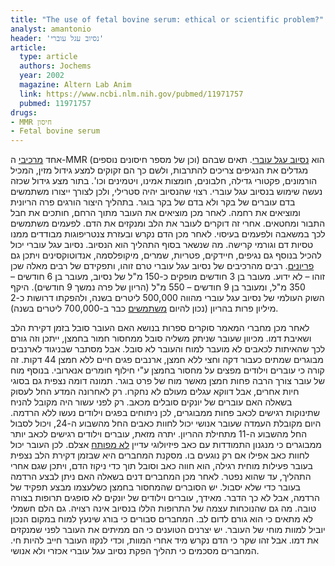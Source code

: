 ```yaml
---
title: "The use of fetal bovine serum: ethical or scientific problem?"
analyst: amantonio
header: 'נסיוב עגל עוברי'
article:
  type: article
  authors: Jochems
  year: 2002
  magazine: Altern Lab Anim
  link: https://www.ncbi.nlm.nih.gov/pubmed/11971757
  pubmed: 11971757
drugs:
- MMR חיסון
- Fetal bovine serum
---
```


אחד [מרכיבי](https://www.cdc.gov/vaccines/pubs/pinkbook/downloads/appendices/B/excipient-table-2.pdf) ה-MMR (וכן של מספר חיסונים נוספים) הוא [נסיוב עגל עוברי](https://en.wikipedia.org/wiki/Fetal_bovine_serum). תאים שבהם מגדלים את הנגיפים צריכים להתרבות, ולשם כך הם זקוקים למצע גידול מזין, המכיל הורמונים, פקטורי גדילה, חלבונים, חומצות אמינו, ויטמינים וכו'. בתור מצע גידול שכזה נעשה שימוש בנסיוב עגל עוברי.
רצוי שהנסיוב יהיה סטרילי, ולכן לצורך ייצורו משתמשים בדם עוברים של בקר ולא בדם של בקר בוגר. בתהליך היצור הורגים פרה הריונית ומוציאים את רחמה. לאחר מכן מוציאים את העובר מתוך הרחם, חותכים את חבל התבור ומחטאים. אחרי זה דוקרים לעובר את הלב ומנקזים את הדם. לפעמים משתמשים לכך במשאבה ולפעמים בעיסוי. לאחר מכן הדם נקרש ובעזרת צנטריפוגות מבודדים ממנו טסיות דם וגורמי קרישה. מה שנשאר בסוף התהליך הוא הנסיוב.
נסיוב עגל עוברי יכול להכיל בנוסף גם נגיפים, חיידקים, פטריות, שמרים, מיקופלסמה, אנדוטוקסינים ויתכן גם [פריונים](https://he.wikipedia.org/wiki/פריון_(חלבון)). רבים מהרכיבים של נסיוב עגל עוברי טרם זוהו, ותפקידם של רבים מאלה שכן זוהו – לא ידוע.
מעובר בן 3 חודשים מופקים כ-150 מ"ל של נסיוב, מעובר בן 6 חודשים – 350 מ"ל, ומעובר בן 9 חודשים – 550 מ"ל (הריון של פרה נמשך 9 חודשים). היקף השוק העולמי של נסיוב עגל עוברי מהווה 500,000 ליטרים בשנה, ולהפקתו דרושות כ-2 מיליון פרות בהריון (נכון להיום [משתמשים](https://www.invitria.com/cell-culture-products-types/serum/) כבר ב-700,000 ליטרים בשנה).

לאחר מכן מחברי המאמר סוקרים ספרות בנושא האם העובר סובל בזמן דקירת הלב ושאיבת דמו.
מכיוון שעובר שניתק משליה סובל ממחסור חמור בחמצן, ייתכן וזה גורם לכך שהאיתות לכאבים לא מועבר למוח והעובר לא סובל.
אבל מסתבר שבניגוד לארנבים מבוגרים שמתים כעבור דקה וחצי ללא חמצן, ארנבים פגים חיים ללא חמצן 44 דקות. זה קורה כי עוברים וילודים מפצים על מחסור בחמצן ע"י חילוף חומרים אנארובי. בנוסף מוח של עובר צורך הרבה פחות חמצן מאשר מוח של פרט בוגר. תמונה דומה נצפית גם בסוגי חיות אחרים, אבל דווקא עגלים מעולם לא נחקרו.
רק לאחרונה המדע החל לעסוק בשאלה האם עוברים של יונקים סובלים מכאב. רק לפני עשור היה מקובל להניח שתינוקות רגישים לכאב פחות ממבוגרים, לכן ניתוחים בפגים וילודים נעשו ללא הרדמה. היום מקובלת העמדה שעובר אנושי יכול לחוות כאבים החל מהשבוע ה-24, ויכול לסבול החל מהשבוע ה-11 מתחילת ההריון. יתרה מזאת, עוברים וילודים רגישים לכאב יותר ממבוגרים כי מנגנון התמודדות עם כאב פיזיולוגי עדיין [לא מפותח](https://en.wikipedia.org/wiki/Nociception) אצלם. לכן העובר יכול לחוות כאב אפילו אם רק נוגעים בו.
מסקנת המחברים היא שבזמן דקירת הלב נצפית בעובר פעילות מוחית רגילה, הוא חווה כאב וסובל תוך כדי ניקוז הדם, ויתכן שגם אחרי התהליך, עד שהוא נפטר.
לאחר מכן המחברים דנים בשאלה האם ניתן לבצע הרדמה בעובר כדי שלא יסבול. יש הסוברים שהמחסור בחמצן כשלעצמו מבצע תפקיד של הרדמה, אבל לא כך הדבר. מאידך, עוברים וילודים של יונקים לא סופגים תרופות בצורה טובה. מה גם שהנוכחות עצמה של התרופות הללו בנסיוב אינה רצויה. גם הלם חשמלי לא מתאים כי הוא גורם לדום לב. המחברים סבורים כי בורג שינעץ למוח במקום הנכון יוביל למוות מוחי של העובר.
יש יצרנים הטוענים כי הם ממיתים את העובר לפני שמנקזים את דמו. אבל זהו שקר כי הדם נקרש מיד אחרי המוות, וכדי לנקזו העובר חייב להיות חי.
המחברים מסכמים כי תהליך הפקת נסיוב עגל עוברי אכזרי ולא אנושי.
